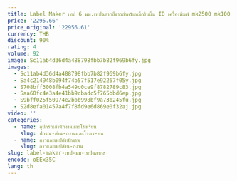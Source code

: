 ```yaml
---
title: Label Maker เทป 6 มม.เทปฉลากสีขาวสําหรับหมึกริบบิ้น ID เครื่องพิมพ์ mk2500 mk100 m-Pro 11 ป้าย
price: '2295.66'
price_original: '22956.61'
currency: THB
discount: 90%
rating: 4
volume: 92
image: Sc11ab4d36d4a488798fbb7b82f969b6fy.jpg
images:
  - Sc11ab4d36d4a488798fbb7b82f969b6fy.jpg
  - Sa4c214948b094f74b57f517e92267f05y.jpg
  - S708bff3008fb4a549c0ce9f8782789c83.jpg
  - Saa60fc4e3a4e41bb9cbadc5f765bbd6ep.jpg
  - S9bff025f50974e2bbb998bf9a73b245fu.jpg
  - S2d8efa01457a4f7f8fd9e6d869e0f32aj.jpg
video: ''
categories:
  - name: อุปกรณ์สำนักงานและโรงเรียน
    slug: ปกรณ-สำน-กงานและโรงเร-ยน
  - name: กาวและเทปสำนักงาน
    slug: กาวและเทปสำน-กงาน
slug: label-maker-เทป-มม-เทปฉลากส
encode: oEEx35C
lang: th
---
```

  